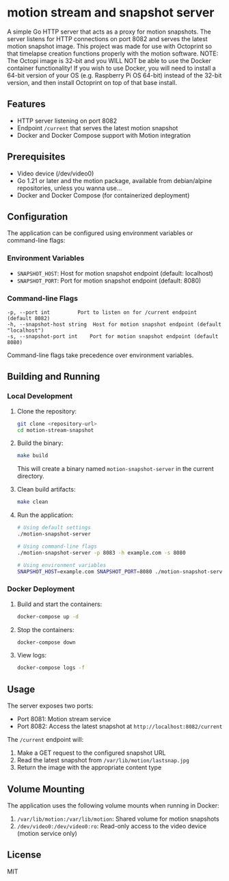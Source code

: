# motion stream and snapshot server

A simple Go HTTP server that acts as a proxy for motion snapshots. The server listens for HTTP connections on port 8082 and serves the latest motion snapshot image. This project was made for use with Octoprint so that timelapse creation functions properly with the motion software. NOTE: The Octopi image is 32-bit and you WILL NOT be able to use the Docker container functionality! If you wish to use Docker, you will need to install a 64-bit version of your OS (e.g. Raspberry Pi OS 64-bit) instead of the 32-bit version, and then install Octoprint on top of that base install.

## Features

- HTTP server listening on port 8082
- Endpoint `/current` that serves the latest motion snapshot
- Docker and Docker Compose support with Motion integration

## Prerequisites

- Video device (/dev/video0)
- Go 1.21 or later and the motion package, available from debian/alpine repositories, unless you wanna use...
- Docker and Docker Compose (for containerized deployment)

## Configuration

The application can be configured using environment variables or command-line flags:

### Environment Variables
- `SNAPSHOT_HOST`: Host for motion snapshot endpoint (default: localhost)
- `SNAPSHOT_PORT`: Port for motion snapshot endpoint (default: 8080)

### Command-line Flags
```
-p, --port int         Port to listen on for /current endpoint (default 8082)
-h, --snapshot-host string  Host for motion snapshot endpoint (default "localhost")
-s, --snapshot-port int    Port for motion snapshot endpoint (default 8080)
```

Command-line flags take precedence over environment variables.

## Building and Running

### Local Development

1. Clone the repository:
   ```bash
   git clone <repository-url>
   cd motion-stream-snapshot
   ```

2. Build the binary:
   ```bash
   make build
   ```
   This will create a binary named `motion-snapshot-server` in the current directory.

3. Clean build artifacts:
   ```bash
   make clean
   ```

4. Run the application:
   ```bash
   # Using default settings
   ./motion-snapshot-server

   # Using command-line flags
   ./motion-snapshot-server -p 8083 -h example.com -s 8080

   # Using environment variables
   SNAPSHOT_HOST=example.com SNAPSHOT_PORT=8080 ./motion-snapshot-server
   ```

### Docker Deployment

1. Build and start the containers:
   ```bash
   docker-compose up -d
   ```

2. Stop the containers:
   ```bash
   docker-compose down
   ```

3. View logs:
   ```bash
   docker-compose logs -f
   ```

## Usage

The server exposes two ports:
- Port 8081: Motion stream service
- Port 8082: Access the latest snapshot at `http://localhost:8082/current`

The `/current` endpoint will:
1. Make a GET request to the configured snapshot URL
2. Read the latest snapshot from `/var/lib/motion/lastsnap.jpg`
3. Return the image with the appropriate content type

## Volume Mounting

The application uses the following volume mounts when running in Docker:

1. `/var/lib/motion:/var/lib/motion`: Shared volume for motion snapshots
2. `/dev/video0:/dev/video0:ro`: Read-only access to the video device (motion service only)

## License

MIT
